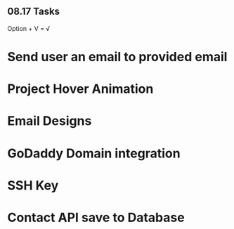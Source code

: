 ## 08.17 Tasks
Option + V = √

# Send user an email to provided email
# Project Hover Animation
# Email Designs
# GoDaddy Domain integration
# SSH Key
# Contact API save to Database
